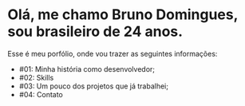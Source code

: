 <h1>Olá, me chamo Bruno Domingues, sou brasileiro de 24 anos.</h1>

<p>Esse é meu porfólio, onde vou trazer as seguintes informações:</p>

<ul>
    <li>#01: Minha história como desenvolvedor;</li>
    <li>#02: Skills</li>
    <li>#03: Um pouco dos projetos que já trabalhei;</li>
    <li>#04: Contato</li>
</ul>